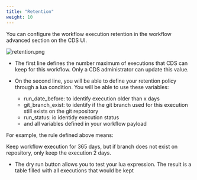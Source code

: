 ```yaml
---
title: "Retention"
weight: 10
---
```


You can configure the workflow execution retention in the workflow advanced section on the CDS UI.

![retention.png](../images/workflow_retention.png)


* The first line defines the number maximum of executions that CDS can keep for this workflow. Only a CDS administrator can update this value.

* On the second line, you will be able to define your retention policy through a lua condition.
You will be able to use these variables:
  * run_date_before: to identify execution older than x days
  * git_branch_exist: to identify if the git branch used for this execution still exists on the git repository
  * run_status: io identidy execution status
  * and all variables defined in your workflow payload

For example, the rule defined above means:

Keep workflow execution for 365 days, but if branch does not exist on repository, only keep the execution 2 days.
 

* The dry run button allows you to test your lua expression. The result is a table filled with all executions that would be kept
